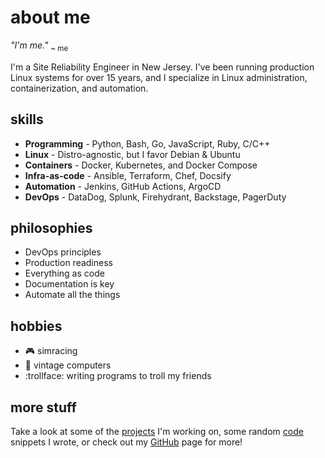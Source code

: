 # about me

*"I'm me."* <sub>~ me</sub>

I'm a Site Reliability Engineer in New Jersey. I've been running production Linux systems for over 15 years, and I specialize in Linux administration, containerization, and automation.

<!-- tabs: start -->

## **skills**

- **Programming** - Python, Bash, Go, JavaScript, Ruby, C/C++
- **Linux** - Distro-agnostic, but I favor Debian & Ubuntu
- **Containers** - Docker, Kubernetes, and Docker Compose
- **Infra-as-code** - Ansible, Terraform, Chef, Docsify
- **Automation** - Jenkins, GitHub Actions, ArgoCD
- **DevOps** - DataDog, Splunk, Firehydrant, Backstage, PagerDuty

## **philosophies**

- DevOps principles
- Production readiness
- Everything as code
- Documentation is key
- Automate all the things

## **hobbies**

- :video_game:  simracing
- :floppy_disk: vintage computers
- :trollface: writing programs to troll my friends

<!-- tabs: end -->

## more stuff

Take a look at some of the [projects](projects) I'm working on, some random [code](code) snippets I wrote, or check out my [GitHub](https://github.com/eaglerock1337/) page for more!
